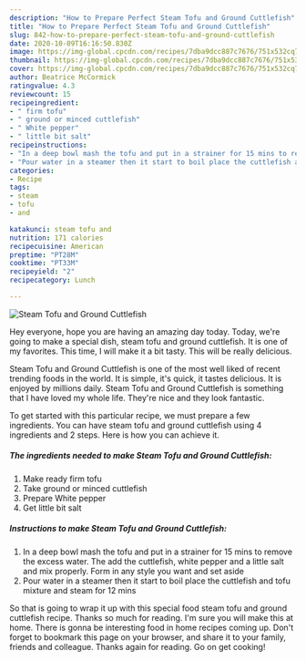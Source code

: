 ```yaml
---
description: "How to Prepare Perfect Steam Tofu and Ground Cuttlefish"
title: "How to Prepare Perfect Steam Tofu and Ground Cuttlefish"
slug: 842-how-to-prepare-perfect-steam-tofu-and-ground-cuttlefish
date: 2020-10-09T16:16:50.830Z
image: https://img-global.cpcdn.com/recipes/7dba9dcc887c7676/751x532cq70/steam-tofu-and-ground-cuttlefish-recipe-main-photo.jpg
thumbnail: https://img-global.cpcdn.com/recipes/7dba9dcc887c7676/751x532cq70/steam-tofu-and-ground-cuttlefish-recipe-main-photo.jpg
cover: https://img-global.cpcdn.com/recipes/7dba9dcc887c7676/751x532cq70/steam-tofu-and-ground-cuttlefish-recipe-main-photo.jpg
author: Beatrice McCormick
ratingvalue: 4.3
reviewcount: 15
recipeingredient:
- " firm tofu"
- " ground or minced cuttlefish"
- " White pepper"
- " little bit salt"
recipeinstructions:
- "In a deep bowl mash the tofu and put in a strainer for 15 mins to remove the excess water. The add the cuttlefish, white pepper and a little salt and mix properly. Form in any style you want and set aside"
- "Pour water in a steamer then it start to boil place the cuttlefish and tofu mixture and steam for 12 mins"
categories:
- Recipe
tags:
- steam
- tofu
- and

katakunci: steam tofu and 
nutrition: 171 calories
recipecuisine: American
preptime: "PT28M"
cooktime: "PT33M"
recipeyield: "2"
recipecategory: Lunch

---
```



![Steam Tofu and Ground Cuttlefish](https://img-global.cpcdn.com/recipes/7dba9dcc887c7676/751x532cq70/steam-tofu-and-ground-cuttlefish-recipe-main-photo.jpg)

Hey everyone, hope you are having an amazing day today. Today, we're going to make a special dish, steam tofu and ground cuttlefish. It is one of my favorites. This time, I will make it a bit tasty. This will be really delicious.

Steam Tofu and Ground Cuttlefish is one of the most well liked of recent trending foods in the world. It is simple, it's quick, it tastes delicious. It is enjoyed by millions daily. Steam Tofu and Ground Cuttlefish is something that I have loved my whole life. They're nice and they look fantastic.




To get started with this particular recipe, we must prepare a few ingredients. You can have steam tofu and ground cuttlefish using 4 ingredients and 2 steps. Here is how you can achieve it.

<!--inarticleads1-->

##### The ingredients needed to make Steam Tofu and Ground Cuttlefish:

1. Make ready  firm tofu
1. Take  ground or minced cuttlefish
1. Prepare  White pepper
1. Get  little bit salt




<!--inarticleads2-->

##### Instructions to make Steam Tofu and Ground Cuttlefish:

1. In a deep bowl mash the tofu and put in a strainer for 15 mins to remove the excess water. The add the cuttlefish, white pepper and a little salt and mix properly. Form in any style you want and set aside
1. Pour water in a steamer then it start to boil place the cuttlefish and tofu mixture and steam for 12 mins




So that is going to wrap it up with this special food steam tofu and ground cuttlefish recipe. Thanks so much for reading. I'm sure you will make this at home. There is gonna be interesting food in home recipes coming up. Don't forget to bookmark this page on your browser, and share it to your family, friends and colleague. Thanks again for reading. Go on get cooking!
